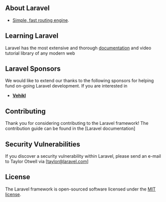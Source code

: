 

## About Laravel


- [Simple, fast routing engine](https://laravel.com/docs/routing).


## Learning Laravel

Laravel has the most extensive and thorough [documentation](https://laravel.com/docs) and video tutorial library of any modern web 

## Laravel Sponsors

We would like to extend our thanks to the following sponsors for helping fund on-going Laravel development. If you are interested in 

- **[Vehikl](https://vehikl.com/)**


## Contributing

Thank you for considering contributing to the Laravel framework! The contribution guide can be found in the [Laravel documentation]

## Security Vulnerabilities

If you discover a security vulnerability within Laravel, please send an e-mail to Taylor Otwell via [taylor@laravel.com]

## License

The Laravel framework is open-sourced software licensed under the [MIT license](https://opensource.org/licenses/MIT).

